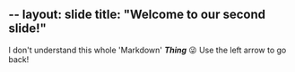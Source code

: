 --
layout: slide
title: "Welcome to our second slide!"
--
I don't understand this whole 'Markdown' _**Thing**_ 😜
Use the left arrow to go back!
